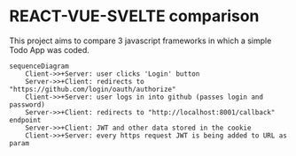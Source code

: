 # REACT-VUE-SVELTE comparison

This project aims to compare 3 javascript frameworks in which a simple Todo App was coded.

```mermaid
sequenceDiagram
    Client->>+Server: user clicks 'Login' button 
    Server->>+Client: redirects to "https://github.com/login/oauth/authorize"
    Client->>+Server: user logs in into github (passes login and password)
    Server->>+Client: redirects to "http://localhost:8001/callback" endpoint
    Server->>+Client: JWT and other data stored in the cookie
    Client->>+Server: every https request JWT is being added to URL as param
```